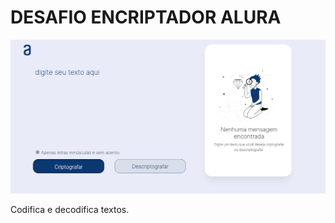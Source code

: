 # DESAFIO ENCRIPTADOR ALURA

<p align="center" >
     <img src="https://github.com/christianagomes/desafio-encriptador-alura/blob/main/imagens/Capturar.PNG">
</p>


Codifica e decodifica textos.
